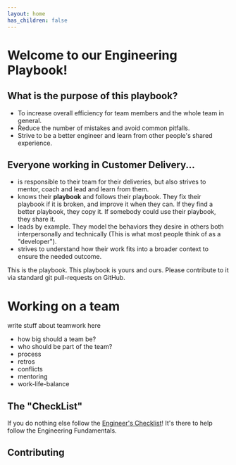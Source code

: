```yaml
---
layout: home
has_children: false
---
```

# Welcome to our Engineering Playbook!

## What is the purpose of this playbook?

* To increase overall efficiency for team members and the whole team in general.
* Reduce the number of mistakes and avoid common pitfalls.
* Strive to be a better engineer and learn from other people's shared experience.

## Everyone working in Customer Delivery...

* is responsible to their team for their deliveries, but also strives to mentor, coach and lead and learn from them.
* knows their **playbook** and follows their playbook. They fix their playbook if it is broken, and improve it when they can. If they find a better playbook, they copy it. If somebody could use their playbook, they share it.
* leads by example. They model the behaviors they desire in others both interpersonally and technically (This is what most people think of as a "developer").
* strives to understand how their work fits into a broader context to ensure the needed outcome.

This is the playbook. This playbook is yours and ours. Please contribute to it via standard git pull-requests on GitHub.

# Working on a team

write stuff about teamwork here
- how big should a team be?
- who should be part of the team?
- process
- retros
- conflicts
- mentoring
- work-life-balance

## The "CheckList"

If you do nothing else follow the [Engineer's Checklist](../02_Creating_Software/Engineers-checklist)! It's there to help follow the Engineering Fundamentals.

## Contributing
